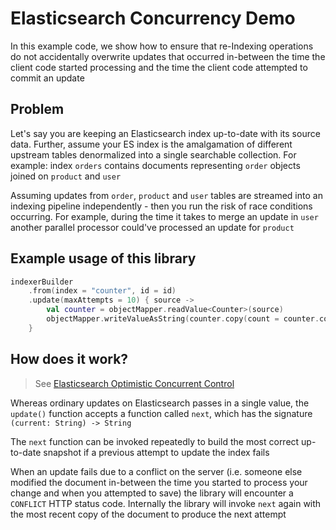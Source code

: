 # Elasticsearch Concurrency Demo

In this example code, we show how to ensure that re-Indexing operations do not accidentally overwrite updates that
occurred in-between the time the client code started processing and the time the client code attempted to commit an
update

## Problem

Let's say you are keeping an Elasticsearch index up-to-date with its source data. Further, assume your ES index is the
amalgamation of different upstream tables denormalized into a single searchable collection. For example:
index `orders` contains documents representing `order` objects joined on `product` and `user`

Assuming updates from `order`, `product` and `user` tables are streamed into an indexing pipeline independently - then
you run the risk of race conditions occurring. For example, during the time it takes to merge an update in `user` another
parallel processor could've processed an update for `product`

## Example usage of this library
```kotlin
indexerBuilder
    .from(index = "counter", id = id)
    .update(maxAttempts = 10) { source ->
        val counter = objectMapper.readValue<Counter>(source)
        objectMapper.writeValueAsString(counter.copy(count = counter.count + 1))
    }
```

## How does it work?

> See [Elasticsearch Optimistic Concurrent Control](https://www.elastic.co/guide/en/elasticsearch/reference/current/docs-index_.html#optimistic-concurrency-control-index)

Whereas ordinary updates on Elasticsearch passes in a single value,
the `update()` function accepts a function called `next`, which has the signature `(current: String) -> String`

The `next` function can be invoked repeatedly to build the most correct up-to-date snapshot if a previous attempt
to update the index fails

When an update fails due to a conflict on the server (i.e. someone else modified the document in-between the time
you started to process your change and when you attempted to save) the library will encounter a `CONFLICT` HTTP status code.
Internally the library will invoke `next` again with the most recent copy of the document to produce the next attempt
